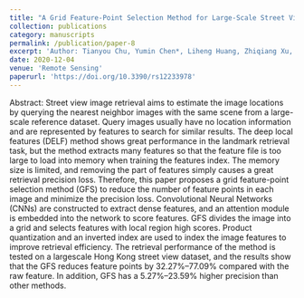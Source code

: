 ```yaml
---
title: "A Grid Feature-Point Selection Method for Large-Scale Street View Image Retrieval Based on Deep Local Features"
collection: publications
category: manuscripts
permalink: /publication/paper-8
excerpt: 'Author: Tianyou Chu, Yumin Chen*, Liheng Huang, Zhiqiang Xu, **Huangyuan Tan**'
date: 2020-12-04
venue: 'Remote Sensing'
paperurl: 'https://doi.org/10.3390/rs12233978'
---
```

Abstract: Street view image retrieval aims to estimate the image locations by querying the nearest neighbor images with the same scene from a large-scale reference dataset. Query images usually have no location information and are represented by features to search for similar results. The deep local features (DELF) method shows great performance in the landmark retrieval task, but the method extracts many features so that the feature file is too large to load into memory when training the features index. The memory size is limited, and removing the part of features simply causes a great retrieval precision loss. Therefore, this paper proposes a grid feature-point selection method (GFS) to reduce the number of feature points in each image and minimize the precision loss. Convolutional Neural Networks (CNNs) are constructed to extract dense features, and an attention module is embedded into the network to score features. GFS divides the image into a grid and selects features with local region high scores. Product quantization and an inverted index are used to index the image features to improve retrieval efficiency. The retrieval performance of the method is tested on a largescale Hong Kong street view dataset, and the results show that the GFS reduces feature points by 32.27%–77.09% compared with the raw feature. In addition, GFS has a 5.27%–23.59% higher precision than other methods.
